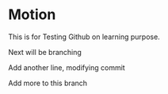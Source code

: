 # Motion

This is for Testing Github on learning purpose.

Next will be branching

Add another line, modifying commit

Add more to this branch

